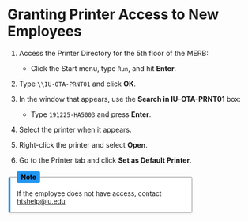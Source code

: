 # Granting Printer Access to New Employees

1. Access the Printer Directory for the 5th floor of the MERB:
   - Click the Start menu, type `Run`, and hit **Enter**.

2. Type `\\IU-OTA-PRNT01` and click **OK**.

3. In the window that appears, use the **Search in IU-OTA-PRNT01** box:
   - Type `191225-HA5003` and press **Enter**.

4. Select the printer when it appears.

5. Right-click the printer and select **Open**.

6. Go to the Printer tab and click **Set as Default Printer**.


<fieldset style="
    border-left: 4px solid #2196f3;
    background-color: #ffffff;
    padding: 1em;
    box-shadow: 0 1px 3px rgba(0,0,0,0.1);
    border-radius: 4px;
    max-width: 340px;
    font-size: 0.95em;
    flex: 1 1 300px;
  ">
    <legend style="
      font-weight: bold;
      color: #000000;
      background-color: #2196f3;
      padding: 0.3em 0.6em;
      border-radius: 3px;
    ">
      Note
    </legend>
    If the employee does not have access, contact <a href ="mailto:htshelp@iu.edu" target="_blank">htshelp@iu.edu</a>
  </fieldset>


